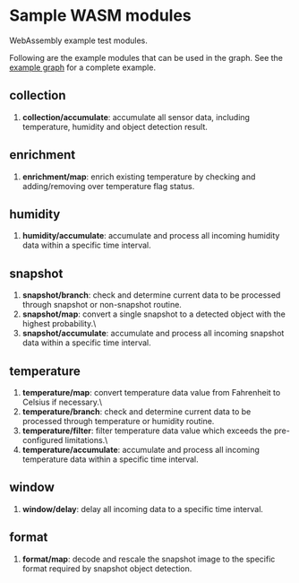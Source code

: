 # Sample WASM modules

WebAssembly example test modules.

Following are the example modules that can be used in the graph. See the [example graph](../docs/example-graph.md) for a complete example.

## collection

1. **collection/accumulate**: accumulate all sensor data, including temperature, humidity and object detection result.

## enrichment

1. **enrichment/map**: enrich existing temperature by checking and adding/removing over temperature flag status.

## humidity

1. **humidity/accumulate**: accumulate and process all incoming humidity data within a specific time interval.

## snapshot

1. **snapshot/branch**: check and determine current data to be processed through snapshot or non-snapshot routine.
2. **snapshot/map**: convert a single snapshot to a detected object with the highest probability.\
3. **snapshot/accumulate**: accumulate and process all incoming snapshot data within a specific time interval.

## temperature

1. **temperature/map**: convert temperature data value from Fahrenheit to Celsius if necessary.\
2. **temperature/branch**: check and determine current data to be processed through temperature or humidity routine.
3. **temperature/filter**: filter temperature data value which exceeds the pre-configured limitations.\
4. **temperature/accumulate**: accumulate and process all incoming temperature data within a specific time interval.

## window

1. **window/delay**: delay all incoming data to a specific time interval.

## format

1. **format/map**: decode and rescale the snapshot image to the specific format required by snapshot object detection.
